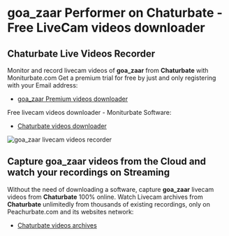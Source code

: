 # goa_zaar Performer on Chaturbate - Free LiveCam videos downloader

## Chaturbate Live Videos Recorder

Monitor and record livecam videos of **goa_zaar** from **Chaturbate** with Moniturbate.com
Get a premium trial for free by just and only registering with your Email address:
* [goa_zaar Premium videos downloader](https://moniturbate.com/request-demo-licence-key.html)

Free livecam videos downloader - Moniturbate Software:
* [Chaturbate videos downloader](https://moniturbate.com/moniturbate-download-software.html)

![goa_zaar livecam videos recorder](https://peachurnet.com/templates/moniturbate-software.png)


## Capture goa_zaar videos from the Cloud and watch your recordings on Streaming

Without the need of downloading a software, capture **goa_zaar** livecam videos from **Chaturbate** 100% online.
Watch Livecam archives from **Chaturbate** unlimitedly from thousands of existing recordings, only on Peachurbate.com and its websites network:
* [Chaturbate videos archives](https://peachurnet.com/)
